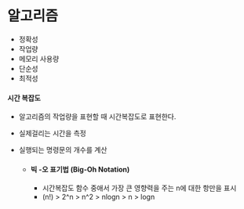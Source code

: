 # 알고리즘

- 정확성
- 작업량
- 메모리 사용량
- 단순성
- 최적성



#### 시간 복잡도

- 알고리즘의 작업량을 표현할 때 시간복잡도로 표현한다.

- 실제걸리는 시간을 측정

- 실행되는 명령문의 개수를 계산

  - #### 빅 -오 표기법 (Big-Oh Notation)

    - 시간복잡도 함수 중애서 가장 큰 영향력을 주는 n에 대한 항만을 표시
    - (n!) > 2^n > n^2 > nlogn > n > logn 